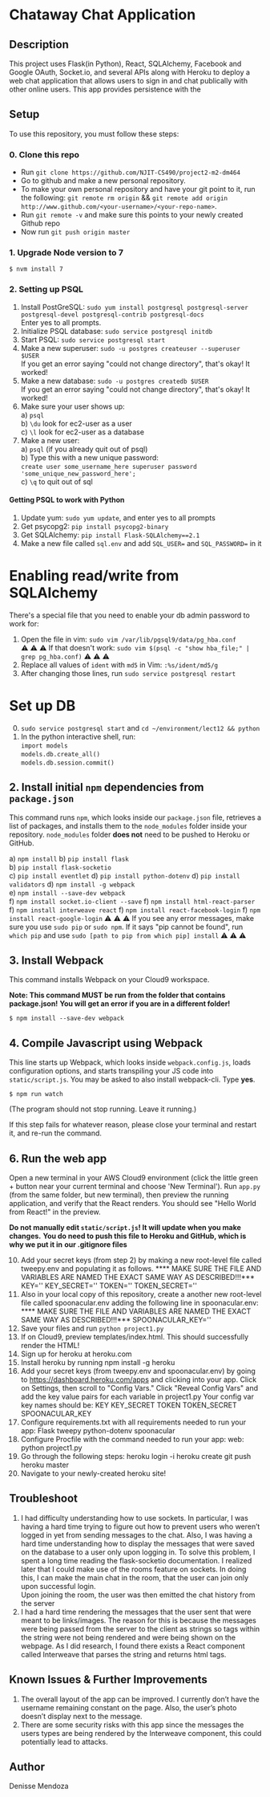
# Chataway Chat Application

## Description
This project uses Flask(in Python), React, SQLAlchemy, Facebook and Google OAuth, Socket.io, and several APIs along with Heroku to deploy a web
chat application that allows users to sign in and chat publically with other online users.  This app provides persistence with the 

## Setup
To use this repository, you must follow these steps:
### 0. Clone this repo
- Run `git clone https://github.com/NJIT-CS490/project2-m2-dm464`
- Go to github and make a new personal repository.
- To make your own personal repository and have your git point to it, run the following:
    `git remote rm origin` &&
    `git remote add origin http://www.github.com/<your-username>/<your-repo-name>`.
- Run `git remote -v` and make sure this points to your newly created Github repo
- Now run `git push origin master`

### 1. Upgrade Node version to 7

`$ nvm install 7`

### 2. Setting up PSQL
1. Install PostGreSQL: `sudo yum install postgresql postgresql-server postgresql-devel postgresql-contrib postgresql-docs`  
    Enter yes to all prompts.  
2. Initialize PSQL database: `sudo service postgresql initdb`  
3. Start PSQL: `sudo service postgresql start`  
2. Make a new superuser: `sudo -u postgres createuser --superuser $USER`  
    If you get an error saying "could not change directory", that's okay! It worked!
3. Make a new database: `sudo -u postgres createdb $USER`  
        If you get an error saying "could not change directory", that's okay! It worked!
4. Make sure your user shows up:  
    a) `psql`  
    b) `\du` look for ec2-user as a user  
    c) `\l` look for ec2-user as a database  
5. Make a new user:  
    a) `psql` (if you already quit out of psql)  
    b) Type this with a new unique password:  
    `create user some_username_here superuser password 'some_unique_new_password_here';`  
    c) `\q` to quit out of sql  
#### Getting PSQL to work with Python

1. Update yum: `sudo yum update`, and enter yes to all prompts  
2. Get psycopg2: `pip install psycopg2-binary`  
3. Get SQLAlchemy: `pip install Flask-SQLAlchemy==2.1`  
5. Make a new file called `sql.env` and add `SQL_USER=` and `SQL_PASSWORD=` in it

# Enabling read/write from SQLAlchemy  
There's a special file that you need to enable your db admin password to work for:  
1. Open the file in vim: `sudo vim /var/lib/pgsql9/data/pg_hba.conf`  
:warning: :warning: :warning: If that doesn't work: `sudo vim $(psql -c "show hba_file;" | grep pg_hba.conf)`  :warning: :warning: :warning:  
2. Replace all values of `ident` with `md5` in Vim: `:%s/ident/md5/g`  
3. After changing those lines, run `sudo service postgresql restart`  

# Set up DB  
0. `sudo service postgresql start` and `cd ~/environment/lect12 && python`  
1. In the python interactive shell, run:  
	`import models`  
	`models.db.create_all()`  
	`models.db.session.commit()`  

## 2. Install initial `npm` dependencies from `package.json`

This command runs `npm`, which looks inside our `package.json` file, 
retrieves a list of packages, and installs them to the `node_modules` folder
inside your repository. `node_modules` folder **does not** need to be pushed
to Heroku or GitHub.

  a) `npm install` 
  b) `pip install flask`  
  b) `pip install flask-socketio`  
  c) `pip install eventlet`
  d) `pip install python-dotenv`
  d) `pip install validators`
  d) `npm install -g webpack`  
  e) `npm install --save-dev webpack`  
  f) `npm install socket.io-client --save` 
  f) `npm install html-react-parser` 
  f) `npm install interweave react` 
  f) `npm install react-facebook-login`
  f) `npm install react-google-login` 
  :warning: :warning: :warning: If you see any error messages, make sure you use `sudo pip` or `sudo npm`. If it says "pip cannot be found", run `which pip` and use `sudo [path to pip from which pip] install` :warning: :warning: :warning:    

  

## 3. Install Webpack

This command installs Webpack on your Cloud9 workspace.

**Note: This command MUST be run from the folder that contains package.json!**
**You will get an error if you are in a different folder!**

```$ npm install --save-dev webpack ```

## 4. Compile Javascript using Webpack

This line starts up Webpack, which looks inside `webpack.config.js`, loads
configuration options, and starts transpiling your JS code into 
`static/script.js`. You may be asked to also install webpack-cli. Type **yes**.

```$ npm run watch```

(The program should not stop running. Leave it running.)

If this step fails for whatever reason, please close your terminal and restart it,
and re-run the command.

## 6. Run the web app

Open a new terminal in your AWS Cloud9 environment (click the little green + 
button near your current terminal and choose 'New Terminal'). Run `app.py` 
(from the same folder, but new terminal), then preview the running application,
and verify that the React renders. You should see "Hello World from React!" in
the preview.

**Do not manually edit `static/script.js`! It will update when you make changes.**
**You do need to push this file to Heroku and GitHub, which is why we put it in**
**our .gitignore files**


10. Add your secret keys (from step 2) by making a new root-level file called tweepy.env and populating it as follows.
    **** MAKE SURE THE FILE AND VARIABLES ARE NAMED THE EXACT SAME WAY AS DESCRIBED!!!***
    KEY=''
    KEY_SECRET=''
    TOKEN=''
    TOKEN_SECRET=''
11. Also in your local copy of this repository, create a another new root-level file called spoonacular.env adding the following line in spoonacular.env:
    **** MAKE SURE THE FILE AND VARIABLES ARE NAMED THE EXACT SAME WAY AS DESCRIBED!!!***
    SPOONACULAR_KEY=''
12. Save your files and run `python project1.py`
13. If on Cloud9, preview templates/index.html. This should successfully render the HTML!
14. Sign up for heroku at heroku.com
15. Install heroku by running npm install -g heroku
16. Add your secret keys (from tweepy.env and spoonacular.env) by going to https://dashboard.heroku.com/apps
    and clicking into your app. Click on Settings, then scroll to "Config Vars." Click
    "Reveal Config Vars" and add the key value pairs for each variable in project1.py
    Your config var key names should be:
    KEY
    KEY_SECRET
    TOKEN
    TOKEN_SECRET
    SPOONACULAR_KEY
17. Configure requirements.txt with all requirements needed to run your app:
    Flask
    tweepy
    python-dotenv
    spoonacular
18. Configure Procfile with the command needed to run your app:
    web: python project1.py
19. Go through the following steps:
    heroku login -i
    heroku create
    git push heroku master
20. Navigate to your newly-created heroku site!


## Troubleshoot
1. I had difficulty understanding how to use sockets.  In particular, I was having a hard time trying to figure out how to
prevent users who weren’t logged in yet from sending messages to the chat.  Also, I was having a hard time understanding
how to display the messages that were saved on the database to a user only upon logging in.  To solve this problem, I 
spent a long time reading the flask-socketio documentation.  I realized later that I could make use of the rooms feature 
on sockets.  In doing this, I can make the main chat in the room, that the user can join only upon successful login.  
Upon joining the room, the user was then emitted the chat history from the server
2. I had a hard time rendering the messages that the user sent that were meant to be links/images.  The reason for this is 
because the messages were being passed from the server to the client as strings so tags within the string were not being
rendered and were being shown on the webpage.  As I did research, I found there exists a React component called Interweave 
that parses the string and returns html tags.


## Known Issues & Further Improvements
1. The overall layout of the app can be improved.  I currently don’t have the username remaining constant on the page.
Also, the user’s photo doesn’t display next to the message.
2. There are some security risks with this app since the messages the users types are being rendered by the Interweave
component, this could potentially lead to attacks.

## Author
Denisse Mendoza
